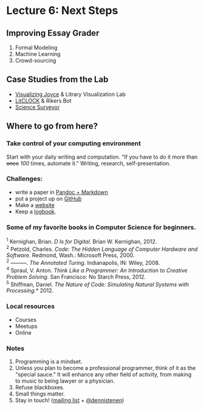 # Lecture 6: Next Steps

## Improving Essay Grader

1. Formal Modeling
2. Machine Learning
3. Crowd-sourcing

## Case Studies from the Lab

- [Visualizing Joyce](http://y-li.me/projects/joyce-ulysses-sirens-redux.html)
& Litrary Visualization Lab
- [LitCLOCK](https://twitter.com/litclock) & Rikers Bot
- [Science
Surveyor](http://xpmethod.plaintext.in/public-discourse/surveyor.html)

## Where to go from here?

### Take control of your computing environment 

Start with your daily writing and computation. "If you have to do it more than
~~once~~ *100* times, automate it." Writing, research, self-presentation.

### Challenges:
- write a paper in [Pandoc +
  Markdown](http://programminghistorian.org/lessons/sustainable-authorship-in-plain-text-using-pandoc-and-markdown)
- put a project up on [GitHub](http://gitimmersion.com/)
- Make a [website](http://jekyllrb.com/)
- Keep a [logbook](https://github.com/denten/dhnotes/wiki).

### Some of my favorite books in Computer Science for beginners.

<sup>1</sup> Kernighan, Brian. *D Is for Digital*. Brian W. Kernighan, 2012.  
<sup>2</sup> Petzold, Charles. *Code: The Hidden Language of Computer Hardware
and Software*. Redmond, Wash.: Microsoft Press, 2000.  
<sup>2</sup> ———. *The Annotated Turing*. Indianapolis, IN: Wiley, 2008.  
<sup>4</sup> Spraul, V. Anton. *Think Like a Programmer: An Introduction to
Creative Problem Solving*. San Francisco: No Starch Press, 2012.  
<sup>5</sup> Shiffman, Daniel. *The Nature of Code: Simulating Natural Systems
with Processing.** 2012.  

### Local resources

- Courses
- Meetups
- Online

### Notes

1. Programming is a mindset.
2. Unless you plan to become a professional programmer, think of it as the
"special sauce." It will enhance any other field of activity, from making to
music to being lawyer or a physician.
3. Refuse blackboxes.
4. Small things matter.
5. Stay in touch! ([mailing
list](http://groups.google.com/group/xpmethod) + [@dennistenen](https://twitter.com/dennistenen))



